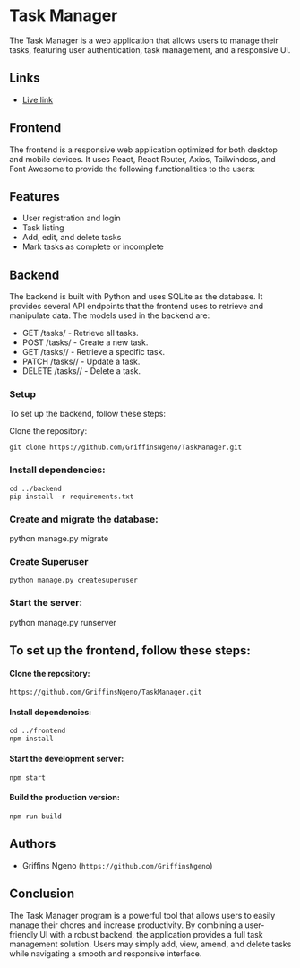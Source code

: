 # Task Manager
The Task Manager is a web application that allows users to manage their tasks, featuring user authentication, task management, and a responsive UI.

##  Links
- [Live link](https://task-manager-rho-six.vercel.app/)


## Frontend
The frontend is a responsive web application optimized for both desktop and mobile devices. It uses React, React Router, Axios, Tailwindcss, and Font Awesome to provide the following functionalities to the users:

## Features

- User registration and login
- Task listing
- Add, edit, and delete tasks
- Mark tasks as complete or incomplete


## Backend
The backend is built with Python and uses SQLite as the database. It provides several API endpoints that the frontend uses to retrieve and manipulate data. The models used in the backend are:

- GET /tasks/ - Retrieve all tasks.
- POST /tasks/ - Create a new task.
- GET /tasks/<id>/ - Retrieve a specific task.
- PATCH /tasks/<id>/ - Update a task.
- DELETE /tasks/<id>/ - Delete a task.

### Setup
To set up the backend, follow these steps:

Clone the repository:
       
    git clone https://github.com/GriffinsNgeno/TaskManager.git
                
### Install dependencies:

    cd ../backend
    pip install -r requirements.txt

### Create and migrate the database:

   python manage.py migrate

### Create Superuser

    python manage.py createsuperuser

### Start the server:

   python manage.py runserver

## To set up the frontend, follow these steps:
#### Clone the repository:

    https://github.com/GriffinsNgeno/TaskManager.git

#### Install dependencies:

    cd ../frontend
    npm install

#### Start the development server:

    npm start

#### Build the production version:

    npm run build

## Authors
- Griffins Ngeno (`https://github.com/GriffinsNgeno`)

## Conclusion
The Task Manager program is a powerful tool that allows users to easily manage their chores and increase productivity. By combining a user-friendly UI with a robust backend, the application provides a full task management solution. Users may simply add, view, amend, and delete tasks while navigating a smooth and responsive interface.